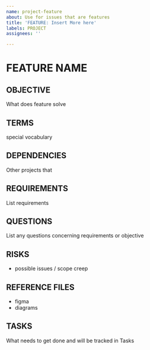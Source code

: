 ```yaml
---
name: project-feature
about: Use for issues that are features
title: 'FEATURE: Insert More here'
labels: PROJECT
assignees: ''

---
```


# FEATURE NAME 

## OBJECTIVE
What does feature solve

## TERMS
special vocabulary 

## DEPENDENCIES
Other projects that 

## REQUIREMENTS
List requirements

## QUESTIONS
List any questions concerning requirements or objective

## RISKS
- possible issues / scope creep

## REFERENCE FILES
- figma 
- diagrams

## TASKS
What needs to get done and will be tracked in Tasks

